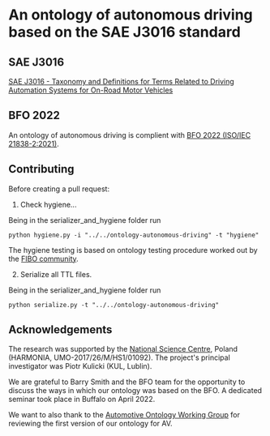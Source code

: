 # An ontology of autonomous driving based on the SAE J3016 standard

## SAE J3016
[SAE J3016 - Taxonomy and Definitions for Terms Related to Driving Automation Systems for On-Road Motor Vehicles](https://www.sae.org/standards/content/j3016_202104/)

## BFO 2022

An ontology of autonomous driving is complient with [BFO 2022 (ISO/IEC 21838-2:2021)](https://basic-formal-ontology.org/bfo-2020.html).

## Contributing 
Before creating a pull request:

1. Check hygiene...

Being in the serializer_and_hygiene folder run

```
python hygiene.py -i "../../ontology-autonomous-driving" -t "hygiene"
```

The hygiene testing is based on ontology testing procedure worked out by the [FIBO community](https://github.com/edmcouncil/fibo).

2. Serialize all TTL files. 

Being in the serializer_and_hygiene folder run

```
python serialize.py -t "../../ontology-autonomous-driving"
```
## Acknowledgements

The research was supported by the [National Science Centre](https://www.ncn.gov.pl/en), Poland (HARMONIA, UMO-2017/26/M/HS1/01092). The project's principal investigator was Piotr Kulicki (KUL, Lublin).

We are grateful to Barry Smith and the BFO team for the opportunity to discuss the ways in which our ontology was based on the BFO. A dedicated seminar took place in Buffalo on April 2022.

We want to also thank to the [Automotive Ontology Working Group](https://www.w3.org/community/gao/) for reviewing the first version of our ontology for AV. 
